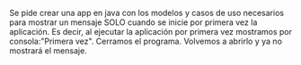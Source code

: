 Se pide crear una app en java con los modelos y casos de uso necesarios para mostrar un mensaje SOLO cuando se inicie por primera vez la aplicación. 
Es decir, al ejecutar la aplicación por primera vez mostramos por consola:"Primera vez". Cerramos el programa. Volvemos a abrirlo y ya no mostrará el mensaje.
